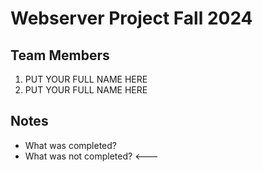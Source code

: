 # Webserver Project Fall 2024

## Team Members
1. PUT YOUR FULL NAME HERE
2. PUT YOUR FULL NAME HERE

## Notes
* What was completed?
* What was not completed? <---
